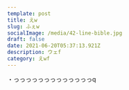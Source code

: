 ```yaml
---
template: post
title: えw
slug: ふぇw
socialImage: /media/42-line-bible.jpg
draft: false
date: 2021-06-20T05:37:13.921Z
description: ウェf
category: えwf
---
```

・っっっっっっっっっっっっっq